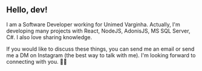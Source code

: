 ## Hello, dev!

I am a Software Developer working for Unimed Varginha. Actually, I'm developing many projects with React, NodeJS, AdonisJS, MS SQL Server, C#. I also love sharing knowledge.

If you would like to discuss these things, you can send me an email or send me a DM on Instagram (the best way to talk with me). I'm looking forward to connecting with you. 👋🏻
